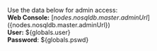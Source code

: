 Use the data below for admin access:  
**Web Console:** [${nodes.nosqldb.master.adminUrl}](${nodes.nosqldb.master.adminUrl})  
**User:** ${globals.user}  
**Password**: ${globals.pswd}  
